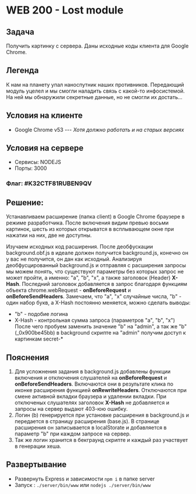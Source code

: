 # WEB 200 - Lost module

## Задача
Получить картинку с сервера. Даны исходные коды клиента для Google Chrome. 

## Легенда
К нам на планету упал наноспутник наших противников. Передающий модуль уцелел и мы смогли наладить связь с какой-то инфосистемой. На ней мы обнаружили секретные данные, но не смогли их достать...

## Условия на клиенте
- Google Chrome v53 --- *Хотя должно работать и на старых версиях*

## Условия на сервере
- Сервисы: NODEJS
- Порты: 3000

### Флаг: #K32CTF81RUBEN9QV

## Решение:
Устанавливаем расширение (папка client) в Google Chrome браузере в режиме разработчика. После включения видим превью восьми картинок, шесть из которых открыватся в всплывающем окне при нажатии на них, две не доступны.

Изучаем исходных код расширения. После деобфускации background.obf.js в идеале должен получится background.js, конечно он у вас не получится, он дан как исходный. Анализируя деобфусцированный background.js и отправляя с расширения запросы мы можем понять, что существуют параметры без которых запрос не может пройти, а именно: "a", "b", "x", а также заголовок (Header) **X-Hash**. Последний заголовок добавляется в запрос благодаря функциям объекта chrome.webRequest - **onBeforeRequest** и **onBeforeSendHeaders**. Замечаем, что "a", "x" случайные числа, "b" - один набор букв, а X-Hash постоянно меняется, можно сделать выводы:
- "b" - подобие логина
- X-Hash - контрольная сумма запроса (параметров "a", "b", "x") 
После чего пробуем заменить значение "b" на "admin", а так же "b"(_0x900be45bb) в background скрипте на "admin" получим доступ к картинкам secret-*

## Пояснения

1. Для усложнения задания в background.js добавлены функции включения и отключения слушателей на **onBeforeRequest** и **onBeforeSendHeaders**. Включаются они в результате клика по иконке расширения функцией **onRewriteHeaders**. Отключаются при смене активной вкладки браузера и удалении вкладки. При отключеных слушателях заголовок **X-Hash** не добавляется и запросы на сервер выдают 403-юю ошибку.
2. Логин (b) генерируется при установке расширения в background.js и передается в страницу расширения (base.js). В странице расширения он записывается в localStorate и добавляется в параметр "b" при каждом запросе на сервер.
3. Так же логин хранится в бекграунд скрипте и каждый раз участвует в генерации хеша. 

## Развертывание

- Развернуть Express и зависимости ``` npm i ``` в папке server
- Запуск : ``` ./server/bin/www ``` или ``` nodejs ./server/bin/www ```

